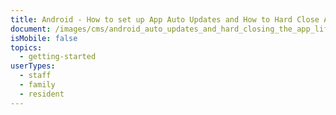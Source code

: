 ```yaml
---
title: Android - How to set up App Auto Updates and How to Hard Close Apps
document: /images/cms/android_auto_updates_and_hard_closing_the_app_lifeloop_trainings.pdf
isMobile: false
topics:
  - getting-started
userTypes:
  - staff
  - family
  - resident
---
```

